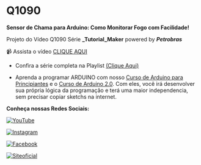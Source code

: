 # Q1090
**Sensor de Chama para Arduino: Como Monitorar Fogo com Facilidade!**

Projeto do Vídeo Q1090 Série **_Tutorial_Maker** powered by **_Petrobras_**

:video_camera: Assista o vídeo [CLIQUE AQUI](https://youtu.be/tS6WLwsv1Z4)

- Confira a série completa na Playlist [(Clique Aqui)](https://www.youtube.com/playlist?list=PL7CjOZ3q8fMfSiij6-3jm6nDhk7XdAp0p)


- Aprenda a programar ARDUINO com nosso [Curso de Arduino para Principiantes](https://cursodearduino.net/principiantes/) e o [Curso de Arduino 2.0](https://cursodearduino.net/). Com eles, você irá desenvolver sua própria lógica da programação e terá uma maior independencia, sem precisar copiar sketchs na internet.


**Conheça nossas Redes Sociais:**

[![YouTube](https://img.shields.io/badge/YouTube-%23FF0000.svg?style=for-the-badge&logo=YouTube&logoColor=white)  ](https://www.youtube.com/channel/UCcGk83PAQ5aGR7IVlD_cBaw/)

[![Instagram](https://img.shields.io/badge/Instagram-%23E4405F.svg?style=for-the-badge&logo=Instagram&logoColor=white)](https://www.instagram.com/brincandocomideias/)

[![Facebook](https://img.shields.io/badge/Facebook-%231877F2.svg?style=for-the-badge&logo=Facebook&logoColor=white)](https://www.facebook.com/paginaBrincandoComIdeias/)

[![Siteoficial](https://img.shields.io/badge/🌐-SITE%20OFICIAL-brightgreen)](https://www.brincandocomideias.com/)
